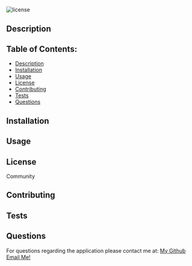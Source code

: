 
# 

![license](https://img.shields.io/badge/jayjay-Community-brightgreen)

## Description
  

## Table of Contents:
  - [Description](#description)
  - [Installation](#installation)
  - [Usage](#usage)
  - [License](#license)
  - [Contributing](#contributing)
  - [Tests](#tests)
  - [Questions](#questions)
    
## Installation
  

## Usage
  

## License
  Community

## Contributing
  

## Tests
  

## Questions
  For questions regarding the application please contact me at:
  [My Github](https://github.com/)
  [Email Me!](mailto:)
  
        